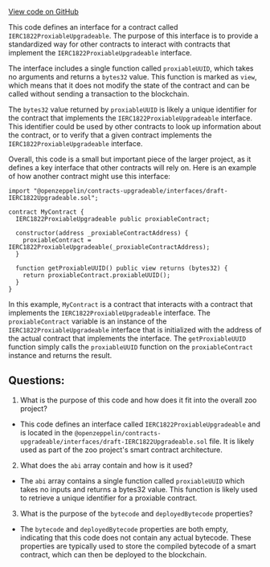 [View code on GitHub](zoo-labs/zoo/blob/master/contracts/artifacts/@openzeppelin/contracts-upgradeable/interfaces/draft-IERC1822Upgradeable.sol/IERC1822ProxiableUpgradeable.json)

This code defines an interface for a contract called `IERC1822ProxiableUpgradeable`. The purpose of this interface is to provide a standardized way for other contracts to interact with contracts that implement the `IERC1822ProxiableUpgradeable` interface. 

The interface includes a single function called `proxiableUUID`, which takes no arguments and returns a `bytes32` value. This function is marked as `view`, which means that it does not modify the state of the contract and can be called without sending a transaction to the blockchain. 

The `bytes32` value returned by `proxiableUUID` is likely a unique identifier for the contract that implements the `IERC1822ProxiableUpgradeable` interface. This identifier could be used by other contracts to look up information about the contract, or to verify that a given contract implements the `IERC1822ProxiableUpgradeable` interface. 

Overall, this code is a small but important piece of the larger project, as it defines a key interface that other contracts will rely on. Here is an example of how another contract might use this interface:

```
import "@openzeppelin/contracts-upgradeable/interfaces/draft-IERC1822Upgradeable.sol";

contract MyContract {
  IERC1822ProxiableUpgradeable public proxiableContract;

  constructor(address _proxiableContractAddress) {
    proxiableContract = IERC1822ProxiableUpgradeable(_proxiableContractAddress);
  }

  function getProxiableUUID() public view returns (bytes32) {
    return proxiableContract.proxiableUUID();
  }
}
```

In this example, `MyContract` is a contract that interacts with a contract that implements the `IERC1822ProxiableUpgradeable` interface. The `proxiableContract` variable is an instance of the `IERC1822ProxiableUpgradeable` interface that is initialized with the address of the actual contract that implements the interface. The `getProxiableUUID` function simply calls the `proxiableUUID` function on the `proxiableContract` instance and returns the result.
## Questions: 
 1. What is the purpose of this code and how does it fit into the overall zoo project?
- This code defines an interface called `IERC1822ProxiableUpgradeable` and is located in the `@openzeppelin/contracts-upgradeable/interfaces/draft-IERC1822Upgradeable.sol` file. It is likely used as part of the zoo project's smart contract architecture.

2. What does the `abi` array contain and how is it used?
- The `abi` array contains a single function called `proxiableUUID` which takes no inputs and returns a bytes32 value. This function is likely used to retrieve a unique identifier for a proxiable contract.

3. What is the purpose of the `bytecode` and `deployedBytecode` properties?
- The `bytecode` and `deployedBytecode` properties are both empty, indicating that this code does not contain any actual bytecode. These properties are typically used to store the compiled bytecode of a smart contract, which can then be deployed to the blockchain.